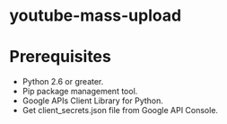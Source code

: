# youtube-mass-upload

<h1><b>Prerequisites</b></h1>

<ul>
  <li>Python 2.6 or greater.</li>

<li>Pip package management tool.</li>

<li>Google APIs Client Library for Python.</li>
  
<li>Get client_secrets.json file from Google API Console.</li>

</ul>
